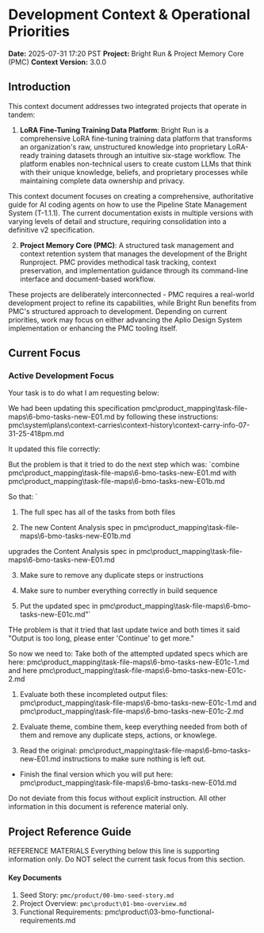 # Development Context & Operational Priorities
**Date:** 2025-07-31 17:20 PST
**Project:** Bright Run & Project Memory Core (PMC)
**Context Version:** 3.0.0

## Introduction

This context document addresses two integrated projects that operate in tandem:

1. **LoRA Fine-Tuning Training Data Platform**: Bright Run is a comprehensive LoRA fine-tuning training data platform that transforms an organization's raw, unstructured knowledge into proprietary LoRA-ready training datasets through an intuitive six-stage workflow. The platform enables non-technical users to create custom LLMs that think with their unique knowledge, beliefs, and proprietary processes while maintaining complete data ownership and privacy.

This context document focuses on creating a comprehensive, authoritative guide for AI coding agents on how to use the Pipeline State Management System (T-1.1.1). The current documentation exists in multiple versions with varying levels of detail and structure, requiring consolidation into a definitive v2 specification.

2. **Project Memory Core (PMC)**: A structured task management and context retention system that manages the development of the Bright Runproject. PMC provides methodical task tracking, context preservation, and implementation guidance through its command-line interface and document-based workflow.

These projects are deliberately interconnected - PMC requires a real-world development project to refine its capabilities, while Bright Run benefits from PMC's structured approach to development. Depending on current priorities, work may focus on either advancing the Aplio Design System implementation or enhancing the PMC tooling itself.

## Current Focus

### Active Development Focus
Your task is to do what I am requesting below:

We had been updating this specification pmc\product\_mapping\task-file-maps\6-bmo-tasks-new-E01.md by following these instructions: pmc\system\plans\context-carries\context-history\context-carry-info-07-31-25-418pm.md

It updated this file correctly: 

But the problem is that it tried to do the next step which was: 
`combine pmc\product\_mapping\task-file-maps\6-bmo-tasks-new-E01.md with pmc\product\_mapping\task-file-maps\6-bmo-tasks-new-E01b.md

So that:
`
1. The full spec has all of the tasks from both files

2. The new Content Analysis spec in pmc\product\_mapping\task-file-maps\6-bmo-tasks-new-E01b.md

upgrades the Content Analysis spec in pmc\product\_mapping\task-file-maps\6-bmo-tasks-new-E01.md

3. Make sure to remove any duplicate steps or instructions

4. Make sure to number everything correctly in build sequence

5. Put the updated spec in pmc\product\_mapping\task-file-maps\6-bmo-tasks-new-E01c.md"`

THe problem is that it tried that last update twice and both times it said "Output is too long, please enter 'Continue' to get more."

So now we need to:
Take both of the attempted updated specs which are here:
pmc\product\_mapping\task-file-maps\6-bmo-tasks-new-E01c-1.md
and here
pmc\product\_mapping\task-file-maps\6-bmo-tasks-new-E01c-2.md

1. Evaluate both these incompleted output files:
pmc\product\_mapping\task-file-maps\6-bmo-tasks-new-E01c-1.md
and
pmc\product\_mapping\task-file-maps\6-bmo-tasks-new-E01c-2.md

2. Evaluate theme, combine them, keep everything needed from both of them and remove any duplicate steps, actions, or knowlege. 

3. Read the original: pmc\product\_mapping\task-file-maps\6-bmo-tasks-new-E01.md instructions to make sure nothing is left out.
- Finish the final version which you will put here:
pmc\product\_mapping\task-file-maps\6-bmo-tasks-new-E01d.md

Do not deviate from this focus without explicit instruction.
All other information in this document is reference material only.


## Project Reference Guide
REFERENCE MATERIALS
Everything below this line is supporting information only. Do NOT select the current task focus from this section.

#### Key Documents
1. Seed Story: `pmc/product/00-bmo-seed-story.md`
2. Project Overview: `pmc\product\01-bmo-overview.md`
3. Functional Requirements: pmc\product\03-bmo-functional-requirements.md

